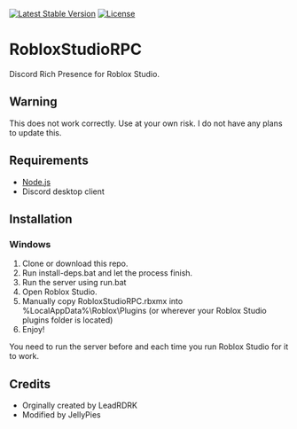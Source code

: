 [![Latest Stable Version](https://poser.pugx.org/JellyPies/RobloxStudioRPC/v)](//packagist.org/packages/JellyPies/RobloxStudioRPC)
[![License](https://poser.pugx.org/JellyPies/RobloxStudioRPC/license)](//packagist.org/packages/JellyPies/RobloxStudioRPC)
# RobloxStudioRPC
Discord Rich Presence for Roblox Studio.
## Warning
This does not work correctly. Use at your own risk. I do not have any plans to update this.
## Requirements
* [Node.js](https://nodejs.org/)
* Discord desktop client
## Installation
### Windows
1. Clone or download this repo.
2. Run install-deps.bat and let the process finish.
4. Run the server using run.bat
5. Open Roblox Studio.
6. Manually copy RobloxStudioRPC.rbxmx into %LocalAppData%\Roblox\Plugins (or wherever your Roblox Studio plugins folder is located)
6. Enjoy!

You need to run the server before and each time you run Roblox Studio for it to work.

## Credits
* Orginally created by LeadRDRK
* Modified by JellyPies
